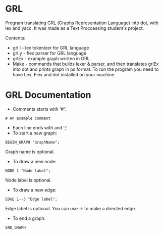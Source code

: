 # GRL
Program translating GRL (Graphs Representation Language) into dot, with lex and yacc. It was made as a Text Proccessing student's project.

Contents:
* grl.l - lex tokenizer for GRL language
* grl.y - flex parser for GRL language
* grlEx - example graph wrriten in GRL
* Make - commands that builds lexer & parser, and then translates grlEx into dot and prints graph in ps format. To run the program you need to have Lex, Flex and dot installed on your machine.

# GRL Documentation

* Comments starts with '#':
```
# An example comment
```
* Each line ends with and ';'
* To start a new graph:
```
BEGIN_GRAPH "GraphName";
```
Graph name is optional.
* To draw a new node:
```
NODE 1 "Node label";
```
Node label is optional.
* To draw a new edge:
```
EDGE 1--3 "Edge label";
```
Edge label is optional. You can use -> to make a directed edge.
* To end a graph:
```
END_GRAPH
```
